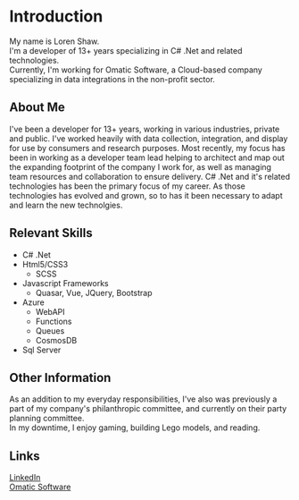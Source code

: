 # Introduction
My name is Loren Shaw.  
I'm a developer of 13+ years specializing in C# .Net and related technologies.  
Currently, I'm working for Omatic Software, a Cloud-based company specializing in data integrations in the non-profit sector.

## About Me
I've been a developer for 13+ years, working in various industries, private and public.
I've worked heavily with data collection, integration, and display for use by consumers and research purposes.
Most recently, my focus has been in working as a developer team lead helping to architect and map out the expanding footprint of the company I work for, as well as managing team resources and collaboration to ensure delivery.
C# .Net and it's related technologies has been the primary focus of my career. 
As those technologies has evolved and grown, so to has it been necessary to adapt and learn the new technolgies.

## Relevant Skills
- C# .Net
- Html5/CSS3
  - SCSS
- Javascript Frameworks
  - Quasar, Vue, JQuery, Bootstrap
- Azure
  - WebAPI
  - Functions
  - Queues
  - CosmosDB
- Sql Server

## Other Information
As an addition to my everyday responsibilities, I've also was previously a part of my company's philanthropic committee, and currently on their party planning committee.  
In my downtime, I enjoy gaming, building Lego models, and reading.

## Links
[LinkedIn](https://www.linkedin.com/in/loren-shaw-0a95605/)  
[Omatic Software](https://www.omaticsoftware.com)
